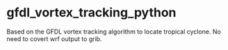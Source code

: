 # gfdl_vortex_tracking_python
Based on the GFDL vortex tracking algorithm to locate tropical cyclone. No need to covert wrf output to grib.

